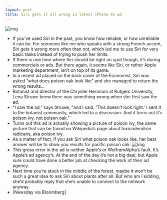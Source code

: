 ```yaml
---
layout: post
title: Siri gets it all wrong in latest iPhone 4S ad
---
```

![img](http://media.idownloadblog.com/wp-content/uploads/2012/07/siri-poison-oak.png)
* If you’ve used Siri in the past, you know how reliable, or how unreliable it can be. For someone like me who speaks with a strong French accent, Siri gets it wrong more often than not, which led me to use Siri for very basic tasks instead of trying to push her limits.
* If there is one time where Siri should be right on spot though, it’s during commercials or ads. But there again, it seems like Siri, or rather Apple marketing department, isn’t on top of its game.
* In a recent ad placed on the back cover of the Economist, Siri was asked “what does poison oak look like” and she managed to return the wrong results…
* Botanist and director of the Chrysler Herarium at Rutgers University, Lena Struwe knew there was something wrong when she first saw the ad.
* “I saw the ad,” says Struwe, “and I said, ‘This doesn’t look right.’ I sent it to the botanist community, which led to a discussion. And it turns out it’s poison ivy, not poison oak.”
* Turns out this ad is actually showing a picture of poison ivy, the same picture that can be found on Wikipedia’s page about toxicodendron radicans, aka poison ivy.
* As a matter of fact, if you ask Siri what poison oak looks like, her best answer will be to show you results for pacific poison oak.
![img](http://media.idownloadblog.com/wp-content/uploads/2012/07/siri-poison-ivy.png)
* This gross error in the ad is neither Apple’s or WolframAlpha’s fault. It’s Apple’s ad agency’s. At the end of the day it’s not a big deal, but Apple sure could have done a better job at checking the work of their ad agency.
* Next time you’re stuck in the middle of the forest, maybe it won’t be such a great idea to ask Siri about plants after all. But who am I kidding, she’d probably reply that she’s unable to connect to the network anyway.
* [Newsday via Bloomberg]

